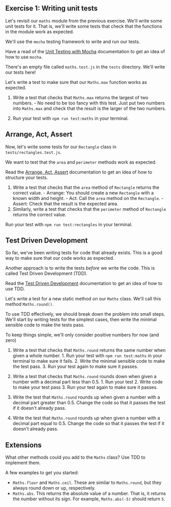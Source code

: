 ## Exercise 1: Writing unit tests

Let's revisit our `maths` module from the previous exercise. We'll write some
unit tests for it. That is, we'll write some tests that check that the
functions in the module work as expected.

We'll use the `mocha` testing framework to write and run our tests.

Have a read of the [Unit Testing with
Mocha](https://tech-docs.corndel.com/js/testing-with-mocha.html) documentation
to get an idea of how to use `mocha`.

There's an empty file called `maths.test.js` in the `tests` directory. We'll
write our tests here!

Let's write a test to make sure that our `Maths.max` function works as
expected.

1. Write a test that checks that `Maths.max` returns the largest of two
   numbers. - No need to be too fancy with this test. Just put two numbers into
   `Maths.max` and check that the result is the larger of the two numbers.

2. Run your test with `npm run test:maths` in your terminal.

## Arrange, Act, Assert

Now, let's write some tests for our `Rectangle` class in
`tests/rectangles.test.js`.

We want to test that the `area` and `perimeter` methods work as expected.

Read the [Arrange, Act,
Assert](https://tech-docs.corndel.com/js/arrange-act-assert.html) documentation
to get an idea of how to structure your tests.

1. Write a test that checks that the `area` method of `Rectangle` returns the
   correct value. - Arrange: You should create a new `Rectangle` with a known width and
   height. - Act: Call the `area` method on the `Rectangle`. - Assert: Check that the result is the expected area.
2. Similarly, write a test that checks that the `perimeter` method of
   `Rectangle` returns the correct value.

Run your test with `npm run test:rectangles` in your terminal.

## Test Driven Development

So far, we've been writing tests for code that already exists. This is a good
way to make sure that our code works as expected.

Another approach is to write the tests _before_ we write the code. This is
called Test Driven Development (TDD).

Read the [Test Driven
Development](https://tech-docs.corndel.com/js/test-driven-development.html)
documentation to get an idea of how to use TDD.

Let's write a test for a new static method on our `Maths` class. We'll call
this method `Maths.round()`.

To use TDD effectively, we should break down the problem into small steps.
We'll start by writing tests for the simplest cases, then write the minimal
sensible code to make the tests pass.

To keep things simple, we'll only consider positive numbers for now (and zero)

1. Write a test that checks that `Maths.round` returns the same number when
   given a whole number. 1. Run your test with `npm run test:maths` in your terminal to make sure it
   fails. 2. Write the minimal sensible code to make the test pass. 3. Run your test again to make sure it passes.

2. Write a test that checks that `Maths.round` rounds down when given a number
   with a decimal part less than 0.5. 1. Run your test 2. Write code to make your test pass 3. Run your test again to make sure it passes.

3. Write the test that `Maths.round` rounds up when given a number with a
   decimal part greater than 0.5. Change the code so that it passes the test if it
   doesn't already pass.

4. Write the test that `Maths.round` rounds _up_ when given a number with a
   decimal part equal to 0.5. Change the code so that it passes the test if it
   doesn't already pass.

## Extensions

What other methods could you add to the `Maths` class? Use TDD to implement
them.

A few examples to get you started:

- `Maths.floor` and `Maths.ceil`. These are similar to `Maths.round`, but they
  always round down or up, respectively.
- `Maths.abs`. This returns the absolute value of a number. That is, it returns
  the number without its sign. For example, `Maths.abs(-5)` should return `5`.
